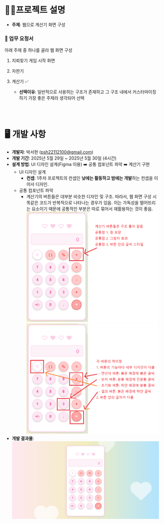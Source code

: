 # 👩‍🏫프로젝트 설명

- **주제**: 웹으로 계산기 화면 구성

### 📜 업무 요청서

아래 주제 중 하나를 골라 웹 화면 구성

1. 지뢰찾기 게임 시작 화면

2. 자판기

3. 계산기 ✅

   - **선택이유**: 일반적으로 사용하는 구조가 존재하고 그 구조 내에서 커스터마이징하기 가장 좋은 주제라 생각되어 선택

<br>

<br>

# 🖥️ 개발 사항

- **개발자**: 박서현 (psh22112100@gmail.com)
- **개발 기간**: 2025년 5월 29일 ~ 2025년 5월 30일 (4시간)
- **설계 방법**: UI 디자인 설계(Figma 이용) ➡️ 공통 컴포넌트 파악 ➡️ 계산기 구현
  - UI 디자인 설계
    - **컨셉**: 1주차 프로젝트의 컨셉인 **낮에는 활동하고 밤에는 개발**하는 컨셉을 이어서 디자인.
  - 공통 컴포넌트 파악
    - 계산기의 버튼들은 대부분 비슷한 디자인 및 구조. 따라서, 웹 화면 구성 시 똑같은 코드가 반복적으로 나타나는 경우가 있음. 이는 가독성을 떨어뜨리는 요소이기 때문에 공통적인 부분은 따로 묶어서 재활용하는 것이 좋음.
      ![alt text](./공통%20컴포넌트%20파악_1.png)
      ![alt text](./공통%20컴포넌트%20파악_2.png.png)
- **개발 결과물**: ![alt text](./개발%20결과물.png)
